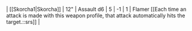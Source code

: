 | [[Skorcha1\|Skorcha]] | 12"   | Assault d6 | 5   | -1  | 1   | Flamer [[Each time an attack is made with this weapon profile, that attack automatically hits the target.::srs]] | 